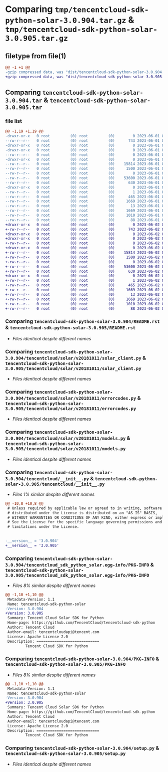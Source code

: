 # Comparing `tmp/tencentcloud-sdk-python-solar-3.0.904.tar.gz` & `tmp/tencentcloud-sdk-python-solar-3.0.905.tar.gz`

## filetype from file(1)

```diff
@@ -1 +1 @@
-gzip compressed data, was "dist/tencentcloud-sdk-python-solar-3.0.904.tar", last modified: Thu Jun  1 02:45:01 2023, max compression
+gzip compressed data, was "dist/tencentcloud-sdk-python-solar-3.0.905.tar", last modified: Fri Jun  2 00:37:57 2023, max compression
```

## Comparing `tencentcloud-sdk-python-solar-3.0.904.tar` & `tencentcloud-sdk-python-solar-3.0.905.tar`

### file list

```diff
@@ -1,19 +1,19 @@
-drwxr-xr-x   0 root         (0) root         (0)        0 2023-06-01 02:45:01.000000 tencentcloud-sdk-python-solar-3.0.904/
--rw-r--r--   0 root         (0) root         (0)      743 2023-06-01 02:45:01.000000 tencentcloud-sdk-python-solar-3.0.904/README.rst
-drwxr-xr-x   0 root         (0) root         (0)        0 2023-06-01 02:45:01.000000 tencentcloud-sdk-python-solar-3.0.904/tencentcloud/
-drwxr-xr-x   0 root         (0) root         (0)        0 2023-06-01 02:45:01.000000 tencentcloud-sdk-python-solar-3.0.904/tencentcloud/solar/
--rw-r--r--   0 root         (0) root         (0)        0 2023-06-01 02:45:01.000000 tencentcloud-sdk-python-solar-3.0.904/tencentcloud/solar/__init__.py
-drwxr-xr-x   0 root         (0) root         (0)        0 2023-06-01 02:45:01.000000 tencentcloud-sdk-python-solar-3.0.904/tencentcloud/solar/v20181011/
--rw-r--r--   0 root         (0) root         (0)    15814 2023-06-01 02:45:01.000000 tencentcloud-sdk-python-solar-3.0.904/tencentcloud/solar/v20181011/solar_client.py
--rw-r--r--   0 root         (0) root         (0)     1500 2023-06-01 02:45:01.000000 tencentcloud-sdk-python-solar-3.0.904/tencentcloud/solar/v20181011/errorcodes.py
--rw-r--r--   0 root         (0) root         (0)        0 2023-06-01 02:45:01.000000 tencentcloud-sdk-python-solar-3.0.904/tencentcloud/solar/v20181011/__init__.py
--rw-r--r--   0 root         (0) root         (0)    53600 2023-06-01 02:45:01.000000 tencentcloud-sdk-python-solar-3.0.904/tencentcloud/solar/v20181011/models.py
--rw-r--r--   0 root         (0) root         (0)      630 2023-06-01 02:45:01.000000 tencentcloud-sdk-python-solar-3.0.904/tencentcloud/__init__.py
-drwxr-xr-x   0 root         (0) root         (0)        0 2023-06-01 02:45:01.000000 tencentcloud-sdk-python-solar-3.0.904/tencentcloud_sdk_python_solar.egg-info/
--rw-r--r--   0 root         (0) root         (0)        1 2023-06-01 02:45:01.000000 tencentcloud-sdk-python-solar-3.0.904/tencentcloud_sdk_python_solar.egg-info/dependency_links.txt
--rw-r--r--   0 root         (0) root         (0)      465 2023-06-01 02:45:01.000000 tencentcloud-sdk-python-solar-3.0.904/tencentcloud_sdk_python_solar.egg-info/SOURCES.txt
--rw-r--r--   0 root         (0) root         (0)     1669 2023-06-01 02:45:01.000000 tencentcloud-sdk-python-solar-3.0.904/tencentcloud_sdk_python_solar.egg-info/PKG-INFO
--rw-r--r--   0 root         (0) root         (0)       13 2023-06-01 02:45:01.000000 tencentcloud-sdk-python-solar-3.0.904/tencentcloud_sdk_python_solar.egg-info/top_level.txt
--rw-r--r--   0 root         (0) root         (0)     1669 2023-06-01 02:45:01.000000 tencentcloud-sdk-python-solar-3.0.904/PKG-INFO
--rw-r--r--   0 root         (0) root         (0)     1010 2023-06-01 02:45:01.000000 tencentcloud-sdk-python-solar-3.0.904/setup.py
--rw-r--r--   0 root         (0) root         (0)       88 2023-06-01 02:45:01.000000 tencentcloud-sdk-python-solar-3.0.904/setup.cfg
+drwxr-xr-x   0 root         (0) root         (0)        0 2023-06-02 00:37:57.000000 tencentcloud-sdk-python-solar-3.0.905/
+-rw-r--r--   0 root         (0) root         (0)      743 2023-06-02 00:37:57.000000 tencentcloud-sdk-python-solar-3.0.905/README.rst
+drwxr-xr-x   0 root         (0) root         (0)        0 2023-06-02 00:37:57.000000 tencentcloud-sdk-python-solar-3.0.905/tencentcloud/
+drwxr-xr-x   0 root         (0) root         (0)        0 2023-06-02 00:37:57.000000 tencentcloud-sdk-python-solar-3.0.905/tencentcloud/solar/
+-rw-r--r--   0 root         (0) root         (0)        0 2023-06-02 00:37:57.000000 tencentcloud-sdk-python-solar-3.0.905/tencentcloud/solar/__init__.py
+drwxr-xr-x   0 root         (0) root         (0)        0 2023-06-02 00:37:57.000000 tencentcloud-sdk-python-solar-3.0.905/tencentcloud/solar/v20181011/
+-rw-r--r--   0 root         (0) root         (0)    15814 2023-06-02 00:37:57.000000 tencentcloud-sdk-python-solar-3.0.905/tencentcloud/solar/v20181011/solar_client.py
+-rw-r--r--   0 root         (0) root         (0)     1500 2023-06-02 00:37:57.000000 tencentcloud-sdk-python-solar-3.0.905/tencentcloud/solar/v20181011/errorcodes.py
+-rw-r--r--   0 root         (0) root         (0)        0 2023-06-02 00:37:57.000000 tencentcloud-sdk-python-solar-3.0.905/tencentcloud/solar/v20181011/__init__.py
+-rw-r--r--   0 root         (0) root         (0)    53600 2023-06-02 00:37:57.000000 tencentcloud-sdk-python-solar-3.0.905/tencentcloud/solar/v20181011/models.py
+-rw-r--r--   0 root         (0) root         (0)      630 2023-06-02 00:37:57.000000 tencentcloud-sdk-python-solar-3.0.905/tencentcloud/__init__.py
+drwxr-xr-x   0 root         (0) root         (0)        0 2023-06-02 00:37:57.000000 tencentcloud-sdk-python-solar-3.0.905/tencentcloud_sdk_python_solar.egg-info/
+-rw-r--r--   0 root         (0) root         (0)        1 2023-06-02 00:37:57.000000 tencentcloud-sdk-python-solar-3.0.905/tencentcloud_sdk_python_solar.egg-info/dependency_links.txt
+-rw-r--r--   0 root         (0) root         (0)      465 2023-06-02 00:37:57.000000 tencentcloud-sdk-python-solar-3.0.905/tencentcloud_sdk_python_solar.egg-info/SOURCES.txt
+-rw-r--r--   0 root         (0) root         (0)     1669 2023-06-02 00:37:57.000000 tencentcloud-sdk-python-solar-3.0.905/tencentcloud_sdk_python_solar.egg-info/PKG-INFO
+-rw-r--r--   0 root         (0) root         (0)       13 2023-06-02 00:37:57.000000 tencentcloud-sdk-python-solar-3.0.905/tencentcloud_sdk_python_solar.egg-info/top_level.txt
+-rw-r--r--   0 root         (0) root         (0)     1669 2023-06-02 00:37:57.000000 tencentcloud-sdk-python-solar-3.0.905/PKG-INFO
+-rw-r--r--   0 root         (0) root         (0)     1010 2023-06-02 00:37:57.000000 tencentcloud-sdk-python-solar-3.0.905/setup.py
+-rw-r--r--   0 root         (0) root         (0)       88 2023-06-02 00:37:57.000000 tencentcloud-sdk-python-solar-3.0.905/setup.cfg
```

### Comparing `tencentcloud-sdk-python-solar-3.0.904/README.rst` & `tencentcloud-sdk-python-solar-3.0.905/README.rst`

 * *Files identical despite different names*

### Comparing `tencentcloud-sdk-python-solar-3.0.904/tencentcloud/solar/v20181011/solar_client.py` & `tencentcloud-sdk-python-solar-3.0.905/tencentcloud/solar/v20181011/solar_client.py`

 * *Files identical despite different names*

### Comparing `tencentcloud-sdk-python-solar-3.0.904/tencentcloud/solar/v20181011/errorcodes.py` & `tencentcloud-sdk-python-solar-3.0.905/tencentcloud/solar/v20181011/errorcodes.py`

 * *Files identical despite different names*

### Comparing `tencentcloud-sdk-python-solar-3.0.904/tencentcloud/solar/v20181011/models.py` & `tencentcloud-sdk-python-solar-3.0.905/tencentcloud/solar/v20181011/models.py`

 * *Files identical despite different names*

### Comparing `tencentcloud-sdk-python-solar-3.0.904/tencentcloud/__init__.py` & `tencentcloud-sdk-python-solar-3.0.905/tencentcloud/__init__.py`

 * *Files 1% similar despite different names*

```diff
@@ -10,8 +10,8 @@
 # Unless required by applicable law or agreed to in writing, software
 # distributed under the License is distributed on an "AS IS" BASIS,
 # WITHOUT WARRANTIES OR CONDITIONS OF ANY KIND, either express or implied.
 # See the License for the specific language governing permissions and
 # limitations under the License.
 
 
-__version__ = '3.0.904'
+__version__ = '3.0.905'
```

### Comparing `tencentcloud-sdk-python-solar-3.0.904/tencentcloud_sdk_python_solar.egg-info/PKG-INFO` & `tencentcloud-sdk-python-solar-3.0.905/tencentcloud_sdk_python_solar.egg-info/PKG-INFO`

 * *Files 8% similar despite different names*

```diff
@@ -1,10 +1,10 @@
 Metadata-Version: 1.1
 Name: tencentcloud-sdk-python-solar
-Version: 3.0.904
+Version: 3.0.905
 Summary: Tencent Cloud Solar SDK for Python
 Home-page: https://github.com/TencentCloud/tencentcloud-sdk-python
 Author: Tencent Cloud
 Author-email: tencentcloudapi@tencent.com
 License: Apache License 2.0
 Description: ============================
         Tencent Cloud SDK for Python
```

### Comparing `tencentcloud-sdk-python-solar-3.0.904/PKG-INFO` & `tencentcloud-sdk-python-solar-3.0.905/PKG-INFO`

 * *Files 8% similar despite different names*

```diff
@@ -1,10 +1,10 @@
 Metadata-Version: 1.1
 Name: tencentcloud-sdk-python-solar
-Version: 3.0.904
+Version: 3.0.905
 Summary: Tencent Cloud Solar SDK for Python
 Home-page: https://github.com/TencentCloud/tencentcloud-sdk-python
 Author: Tencent Cloud
 Author-email: tencentcloudapi@tencent.com
 License: Apache License 2.0
 Description: ============================
         Tencent Cloud SDK for Python
```

### Comparing `tencentcloud-sdk-python-solar-3.0.904/setup.py` & `tencentcloud-sdk-python-solar-3.0.905/setup.py`

 * *Files identical despite different names*

